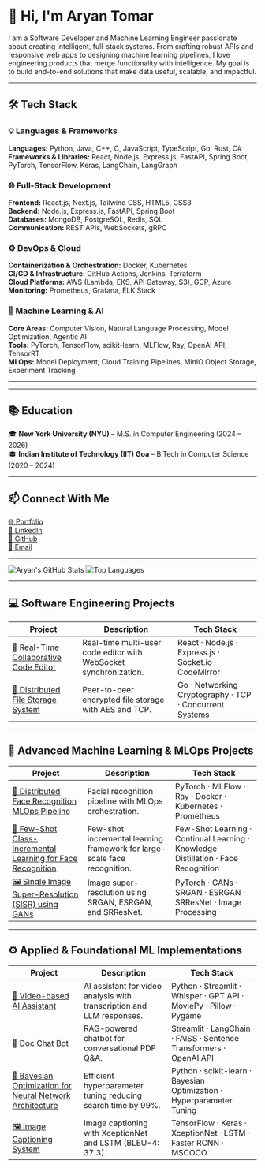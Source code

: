 # 👋 Hi, I'm Aryan Tomar

I am a Software Developer and Machine Learning Engineer passionate about creating intelligent, full-stack systems.
From crafting robust APIs and responsive web apps to designing machine learning pipelines, I love engineering products that merge functionality with intelligence.
My goal is to build end-to-end solutions that make data useful, scalable, and impactful.

---

## 🛠️ Tech Stack  

### 💡 Languages & Frameworks  
**Languages:** Python, Java, C++, C, JavaScript, TypeScript, Go, Rust, C#  
**Frameworks & Libraries:** React, Node.js, Express.js, FastAPI, Spring Boot, PyTorch, TensorFlow, Keras, LangChain, LangGraph  

### 🌐 Full-Stack Development  
**Frontend:** React.js, Next.js, Tailwind CSS, HTML5, CSS3  
**Backend:** Node.js, Express.js, FastAPI, Spring Boot  
**Databases:** MongoDB, PostgreSQL, Redis, SQL  
**Communication:** REST APIs, WebSockets, gRPC  

### ⚙️ DevOps & Cloud  
**Containerization & Orchestration:** Docker, Kubernetes  
**CI/CD & Infrastructure:** GitHub Actions, Jenkins, Terraform  
**Cloud Platforms:** AWS (Lambda, EKS, API Gateway, S3), GCP, Azure  
**Monitoring:** Prometheus, Grafana, ELK Stack  

### 🤖 Machine Learning & AI  
**Core Areas:** Computer Vision, Natural Language Processing, Model Optimization, Agentic AI  
**Tools:** PyTorch, TensorFlow, scikit-learn, MLFlow, Ray, OpenAI API, TensorRT  
**MLOps:** Model Deployment, Cloud Training Pipelines, MinIO Object Storage, Experiment Tracking  

---

---

## 📚 Education  

🎓 **New York University (NYU)** – M.S. in Computer Engineering (2024 – 2026)  
🎓 **Indian Institute of Technology (IIT) Goa** – B.Tech in Computer Science (2020 – 2024)  

---

## 📫 Connect With Me  

[🌐 Portfolio ](https://v0-portfolio-website-design-q5a0p200y-aryntmr18-8770s-projects.vercel.app)  
[💼 LinkedIn](https://www.linkedin.com/in/aryan-tomar-29ab811ba/)  
[🐙 GitHub](https://github.com/aryntmr)  
[📧 Email](mailto:at6304@nyu.edu)  

---

![Aryan's GitHub Stats](https://github-readme-stats.vercel.app/api?username=aryntmr&show_icons=true&theme=tokyonight)
![Top Languages](https://github-readme-stats.vercel.app/api/top-langs/?username=aryntmr&layout=compact&theme=tokyonight)

----

## 💻 Software Engineering Projects  

| Project | Description | Tech Stack |
|----------|--------------|-------------|
| [💬 Real-Time Collaborative Code Editor](https://github.com/aryntmr/collaborative-code-editor) | Real-time multi-user code editor with WebSocket synchronization. | React · Node.js · Express.js · Socket.io · CodeMirror |
| [🔐 Distributed File Storage System](https://github.com/aryntmr/distributed-file-storage-v1) | Peer-to-peer encrypted file storage with AES and TCP. | Go · Networking · Cryptography · TCP · Concurrent Systems |

---

## 🧠 Advanced Machine Learning & MLOps Projects  

| Project | Description | Tech Stack |
|----------|--------------|-------------|
| [🧠 Distributed Face Recognition MLOps Pipeline](https://github.com/MoulikShah/MLOps_Project) | Facial recognition pipeline with MLOps orchestration. | PyTorch · MLFlow · Ray · Docker · Kubernetes · Prometheus |
| [🧩 Few-Shot Class-Incremental Learning for Face Recognition](https://github.com/aryntmr/Few-Shot-Class-Incremental-Learning-for-Large-Scale-Face-Recognition) | Few-shot incremental learning framework for large-scale face recognition. | Few-Shot Learning · Continual Learning · Knowledge Distillation · Face Recognition |
| [🖼️ Single Image Super-Resolution (SISR) using GANs](https://github.com/aryntmr/Single-Image-Super-Resolution-using-GANs) | Image super-resolution using SRGAN, ESRGAN, and SRResNet. | PyTorch · GANs · SRGAN · ESRGAN · SRResNet · Image Processing |

---

## ⚙️ Applied & Foundational ML Implementations  

| Project | Description | Tech Stack |
|----------|--------------|-------------|
| [🎥 Video-based AI Assistant](https://github.com/aryntmr/ai-video-assistant) | AI assistant for video analysis with transcription and LLM responses. | Python · Streamlit · Whisper · GPT API · MoviePy · Pillow · Pygame |
| [📄 Doc Chat Bot](https://github.com/aryntmr/doc-chat) | RAG-powered chatbot for conversational PDF Q&A. | Streamlit · LangChain · FAISS · Sentence Transformers · OpenAI API |
| [🧩 Bayesian Optimization for Neural Network Architecture](https://github.com/aryntmr/Bayesian-Optimization) | Efficient hyperparameter tuning reducing search time by 99%. | Python · scikit-learn · Bayesian Optimization · Hyperparameter Tuning |
| [🖼️ Image Captioning System](https://github.com/aryntmr/Image-Captioning-System) | Image captioning with XceptionNet and LSTM (BLEU-4: 37.3). | TensorFlow · Keras · XceptionNet · LSTM · Faster RCNN · MSCOCO |
